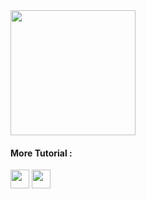 <img src="![1920x1080-894522-artwork-Winged-Hussars-Polish-hussar](https://user-images.githubusercontent.com/87335182/230729684-40871635-aa12-4014-8199-d42cb895a4f5.jpg)" alt="" height="200">
<h4>More Tutorial :</h4>

<a href="https://medium.com/@febriandani00"><img src="https://i.postimg.cc/NFSQF6YD/download-1.png" alt="" width="30" height="30"></a>
<a href="https://www.grepper.com/profile/febrian-dani-ritonga"><img src="https://i.postimg.cc/YCjzcH7D/download-2.jpg" alt="" width="30" height="30"></a>

